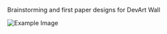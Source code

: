 Brainstorming and first paper designs for DevArt Wall

![Example Image](../project_images/cover.jpg?raw=true "Example Image")


